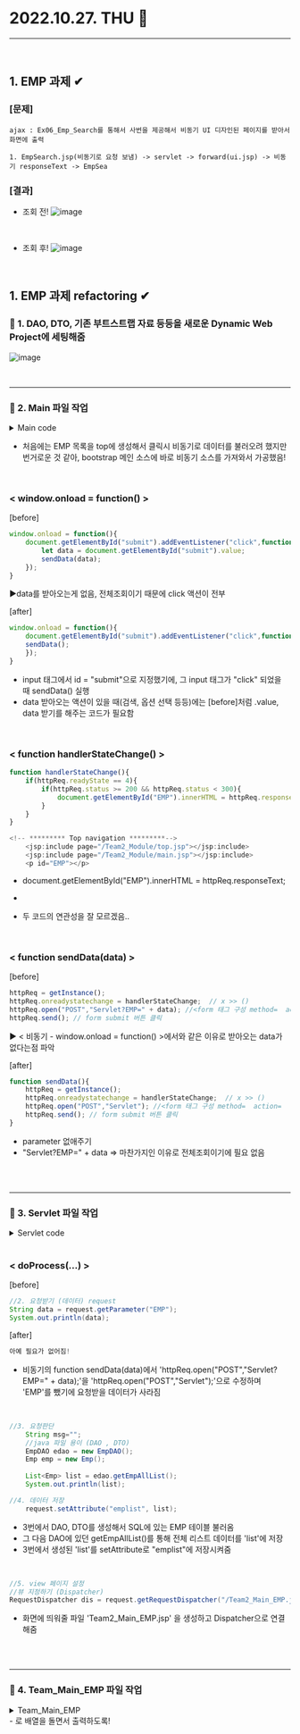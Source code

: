 # 2022.10.27. THU 📅
----------------
<br>

## 1. EMP 과제  ✔
### [문제]  
```
ajax : Ex06_Emp_Search를 통해서 사번을 제공해서 비동기 UI 디자인된 페이지를 받아서 화면에 출력

1. EmpSearch.jsp(비동기로 요청 보냄) -> servlet -> forward(ui.jsp) -> 비동기 responseText -> EmpSea
```
### [결과]  
- 조회 전!
![image](https://user-images.githubusercontent.com/111114507/198520206-6d49d4ab-90a2-4d9a-a249-9d1c4aa70d49.png)
<br>

- 조회 후!
![image](https://user-images.githubusercontent.com/111114507/198528319-6fd15d6e-a236-4629-a6e9-2f8aa0d844b8.png)
<br>

## 1. EMP 과제 refactoring ✔
### 🔔 1. DAO, DTO, 기존 부트스트랩 자료 등등을 새로운 Dynamic Web Project에 세팅해줌
![image](https://user-images.githubusercontent.com/111114507/198530203-31f8b0e2-f675-4164-bb36-0925bb5a2bfe.png)
<br>

<br>

<hr>

### 🔔 2. Main 파일 작업
<details>
<summary>Main code</summary>

```jsp
<!DOCTYPE html>
<html lang="en">
    <head>
        <meta charset="utf-8" />
        <meta name="viewport" content="width=device-width, initial-scale=1, shrink-to-fit=no" />
        <meta name="description" content="" />
        <meta name="author" content="" />
        <title>Team Enjo2!!</title>
        <!-- Favicon-->
        <link rel="icon" type="image/x-icon" href="assets/favicon.ico" />
        <!-- Core theme CSS (includes Bootstrap)-->
        <link href="css/style.css" rel="stylesheet" />
        
        <script type="text/javascript">

            window.onload = function(){
                    document.getElementById("submit").addEventListener("click",function(){
                        let data = document.getElementById("submit").value;
                        sendData(data);
                    });
            }

            let httpReq=null;
            
            function getInstance(){
                    if(window.XMLHttpRequest){
                        httpReq = new XMLHttpRequest();
                    }else if(window.ActiveXObject){
                        httpReq = new ActiveXObject("Msxml2.XMLHTTP");
                    }else{
                        throw new Error("AJAX 지원하지 않습니다"); 
                    }
                return httpReq;  
            }
            
            
            function handlerStateChange(){
                    if(httpReq.readyState == 4){
                        if(httpReq.status >= 200 && httpReq.status < 300){
                            document.getElementById("EMP").innerHTML = httpReq.responseText;
                        }
                    }
            }
            
            
            function sendData(data){
                httpReq = getInstance();
                httpReq.onreadystatechange = handlerStateChange;  // x >> ()
                httpReq.open("POST","Servlet?EMP=" + data); //<form 태그 구성 method=  action=
                httpReq.send(); // form submit 버튼 클릭
            }
            
        </script>
    </head>
    <body>
        <div class="d-flex" id="wrapper">
            <!-- ********* Sidebar *********-->
            <div class="border-end bg-white" id="sidebar-wrapper">
                <div class="sidebar-heading border-bottom bg-light">Menu</div>
                <jsp:include page="/Team2_Module/left.jsp"></jsp:include>
            </div>
            
            <!-- ****************** Page content wrapper ******************-->
            <div id="page-content-wrapper">
            
                <!-- ********* Top navigation *********-->
	             <jsp:include page="/Team2_Module/top.jsp"></jsp:include>
	             <jsp:include page="/Team2_Module/main.jsp"></jsp:include>  
	             <p id="EMP"></p>
	             
	             <!--********* EMP 전체조회하기 *********-->
	             <div style="background-color: white;">
	             <input type = "submit" id= "submit" value="Click me!">
	             
                </div>
            </div>
        </div>
```
</details>

- 처음에는 EMP 목록을 top에 생성해서 클릭시 비동기로 데이터를 불러오려 했지만 번거로운 것 같아, bootstrap 메인 소스에 바로 비동기 소스를 가져와서 가공했음!
<br>

### < window.onload = function() >
[before]  
```javascript
window.onload = function(){
    document.getElementById("submit").addEventListener("click",function(){
        let data = document.getElementById("submit").value;
        sendData(data);
    });
}
```
▶data를 받아오는게 없음, 전체조회이기 때문에 click 액션이 전부
<br>

[after]
```javascript
window.onload = function(){
    document.getElementById("submit").addEventListener("click",function(){
    sendData();
    });
}
```
- input 태그에서 id = "submit"으로 지정했기에, 그 input 태그가 "click" 되었을 때 sendData() 실행
- data 받아오는 액션이 있을 때(검색, 옵션 선택 등등)에는 [before]처럼 .value, data 받기를 해주는 코드가 필요함
<br>

### < function handlerStateChange() >
```javascript
function handlerStateChange(){
    if(httpReq.readyState == 4){
        if(httpReq.status >= 200 && httpReq.status < 300){
            document.getElementById("EMP").innerHTML = httpReq.responseText;
        }
    }
}
```
```javascript
<!-- ********* Top navigation *********-->
    <jsp:include page="/Team2_Module/top.jsp"></jsp:include>
    <jsp:include page="/Team2_Module/main.jsp"></jsp:include>  
    <p id="EMP"></p>
```
- document.getElementById("EMP").innerHTML = httpReq.responseText;
- <p id="EMP"></p>
- 두 코드의 연관성을 잘 모르겠음..
<br>

### < function sendData(data) >
[before]  
```javascript
httpReq = getInstance();
httpReq.onreadystatechange = handlerStateChange;  // x >> ()
httpReq.open("POST","Servlet?EMP=" + data); //<form 태그 구성 method=  action=
httpReq.send(); // form submit 버튼 클릭
```
▶ < 비동기 - window.onload = function() >에서와 같은 이유로 받아오는 data가 없다는점 파악
<br>

[after]
```javascript
function sendData(){
    httpReq = getInstance();
    httpReq.onreadystatechange = handlerStateChange;  // x >> ()
    httpReq.open("POST","Servlet"); //<form 태그 구성 method=  action=
    httpReq.send(); // form submit 버튼 클릭
}
```
- parameter 없애주기
- "Servlet?EMP=" + data => 마찬가지인 이유로 전체조회이기에 필요 없음
<br>

<br>

<hr>


### 🔔 3. Servlet 파일 작업
<details>
<summary>Servlet code</summary>

```java
package com;

import java.io.IOException;
import java.io.PrintWriter;
import java.util.List;

import javax.servlet.RequestDispatcher;
import javax.servlet.ServletException;
import javax.servlet.annotation.WebServlet;
import javax.servlet.http.HttpServlet;
import javax.servlet.http.HttpServletRequest;
import javax.servlet.http.HttpServletResponse;

import DAO.EmpDAO;
import DTO.Emp;
@WebServlet("/Servlet")
public class Servlet extends HttpServlet {
	private static final long serialVersionUID = 1L;
       
    public Servlet() {
        super();
    }

    private void doProcess(HttpServletRequest request, HttpServletResponse response , String method) throws ServletException, IOException {
    	//1. 한글처리
    	request.setCharacterEncoding("UTF-8");
        response.setContentType("text/html;charset=UTF-8"); // 클라언트에게 전달한 페이지의 정보 구성
        PrintWriter out = response.getWriter();
        
    	//2. 요청받기 (데이터) request
    	String data = request.getParameter("EMP");
    	System.out.println(data);
    	
    	//->여기 필요 없어짐
    	
    	//3. 요청판단
		 String msg="";

		 //java 파일 용이 (DAO , DTO)
		 EmpDAO edao = new EmpDAO();
		 Emp emp = new Emp();
		 
		 
		 List<Emp> list = edao.getEmpAllList();
		 System.out.println(list);

		//4. 데이터 저장
		 request.setAttribute("emplist", list);
		 
		//5. view 페이지 설정
		//뷰 지정하기 (Dispatcher)
		RequestDispatcher dis = request.getRequestDispatcher("/Team2_Main_EMP.jsp");
		 
		 
		//6. view 데이터 전달(forward)
		 dis.forward(request, response);

		 }
    
	protected void doGet(HttpServletRequest request, HttpServletResponse response) throws ServletException, IOException {
		doProcess(request, response, "GET");
	}

	protected void doPost(HttpServletRequest request, HttpServletResponse response) throws ServletException, IOException {
		doProcess(request, response, "POST");
	}

}
```
</details>
<br>

### < doProcess(...) >
[before]
```java
//2. 요청받기 (데이터) request
String data = request.getParameter("EMP");
System.out.println(data);
 ```

 [after]
 ```java
 아예 필요가 없어짐!
 ```
- 비동기의 function sendData(data)에서 'httpReq.open("POST","Servlet?EMP=" + data);'을 'httpReq.open("POST","Servlet");'으로 수정하며 'EMP'를 뺐기에 요청받을 데이터가 사라짐
<br>


```java
//3. 요청판단
    String msg="";
    //java 파일 용이 (DAO , DTO)
    EmpDAO edao = new EmpDAO();
    Emp emp = new Emp();
    
    List<Emp> list = edao.getEmpAllList();
    System.out.println(list);

//4. 데이터 저장
    request.setAttribute("emplist", list);
```
- 3번에서 DAO, DTO를 생성해서 SQL에 있는 EMP 테이블 불러옴
- 그 다음 DAO에 있던 getEmpAllList()를 통해 전체 리스트 데이터를 'list'에 저장
- 3번에서 생성된 'list'를 setAttribute로 "emplist"에 저장시켜줌
<br>

```java
//5. view 페이지 설정
//뷰 지정하기 (Dispatcher)
RequestDispatcher dis = request.getRequestDispatcher("/Team2_Main_EMP.jsp");
```
- 화면에 띄워줄 파일 'Team2_Main_EMP.jsp' 을 생성하고 Dispatcher으로 연결해줌
<br>

<br>

<hr>

### 🔔 4. Team_Main_EMP 파일 작업
<details>
<summary>Team_Main_EMP</summary>

```java
<%@ page language="java" contentType="text/html; charset=UTF-8"
    pageEncoding="UTF-8"%>
<%@ taglib prefix="c" uri="http://java.sun.com/jsp/jstl/core" %>

<table class="table">
  <thead>
    <tr>
      <th scope="col">empno</th>
      <th scope="col">ename</th>
      <th scope="col">job</th>
      <th scope="col">mgr</th>
      <th scope="col">hiredate</th>
      <th scope="col">sal</th>
      <th scope="col">comm</th>
      <th scope="col">deptno</th>
    </tr>
  </thead>
  
  <tbody>
  <c:forEach var="emplist" items="${emplist}" varStatus="status">
    <tr>
        <td>${emplist.empno }</td>
        <td>${emplist.ename }</td>
        <td>${emplist.job }</td>
        <td>${emplist.mgr }</td>
        <td>${emplist.hiredate }</td>
        <td>${emplist.sal }</td>
        <td>${emplist.comm }</td>
        <td>${emplist.deptno }</td>
    </tr>

  </c:forEach>
  </tbody>
</table>
```
</details>
- <c:forEach>로 배열을 돌면서 출력하도록!